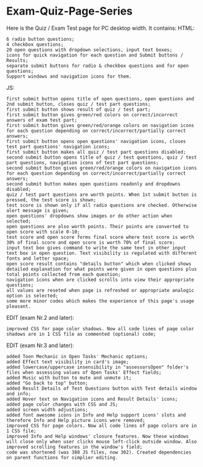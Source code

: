 # Exam-Quiz-Page-Series

Here is the Quiz / Exam Test page for PC desktop width. It contains: HTML:

    6 radio button questions;
    4 checkbox questions;
    20 open questions with dropdown selections, input text boxes;
    icons for quick navigation for each question and Submit buttons / Results;
    separate submit buttons for radio & checkbox questions and for open questions;
    Support windows and navigation icons for them.

JS:

    first submit button opens title of open questions, open questions and 2nd submit button, closes quiz / test part questions;
    first submit button shows result of quiz / test part;
    first submit button gives green/red colors on correct/incorrect answers of exam test part;
    first submit button gives green/red/orange colors on navigation icons for each question depending on correct/incorrect/partially correct answers;
    first submit button opens open questions' navigation icons, closes test part questions' navigation icons;
    first submit button makes all quiz / test part questions disabled;
    second submit button opens title of quiz / test questions, quiz / test part questions, navigation icons of test part questions;
    second submit button gives green/red/orange colors on navigation icons for each question depending on correct/incorrect/partially correct answers;
    second submit button makes open questions readonly and dropdowns disabled;
    quiz / test part questions are worth points. When 1st submit button is pressed, the test score is shown;
    test score is shown only if all radio questions are checked. Otherwise alert message is given;
    open questions' dropdowns show images or do other action when selected;
    open questions are also worth points. Their points are converted to open score with scale 0-10;
    test score and open score forms final score where test score is worth 30% of final score and open score is worth 70% of final score; 
    input text box gives command to write the same text in other input text box in open question. Text visibility is regulated with different fonts and letter space;
    open score result contains "details button" which when clicked shows detailed explanation for what points were given in open questions plus total points collected from each question;
    navigation icons when are clicked scrolls into view their appropriate questions;
    all values are reseted when page is refreshed or appropriate analogic option is selected;
    some more minor codes which makes the experience of this page's usage pleasant.
    
    
EDIT (exam Nr.2 and later):

    improved CSS for page color shadows. Now all code lines of page color shadows are in 1 CSS file as commented (optional) code;


EDIT (exam Nr.3 and later):

    added Toon Mechanic in Open Tasks' Mechanic options;
    added Effect text visibility in card's image; 
    added lowercase/uppercase insensibility in "assessorsOpen" folder's files when assessing values of Open Tasks' Effect fields;
    added Music with button to mute and unmute it;
    added "Go back to top" button;
    added Result Details of Test Questions button with Test details window and info;
    added Hover text on Navigation icons and Result Details' icons;
    added page color changes with CSS and JS;
    added screen width adjustions;
    added font awesome icons in Info and Help support icons' slots and therefore Info and Help picture icons were removed;
    improved CSS for page colors. Now all code lines of page colors are in 1 CSS file;
    improved Info and Help windows' closure features. Now these windows will close only when user clicks mouse left-click outside window. Also improved scrolling features in the window's field;
    code was shortened (was 388 JS files, now 302). Created dependencies on parent functions for simplier editing.
